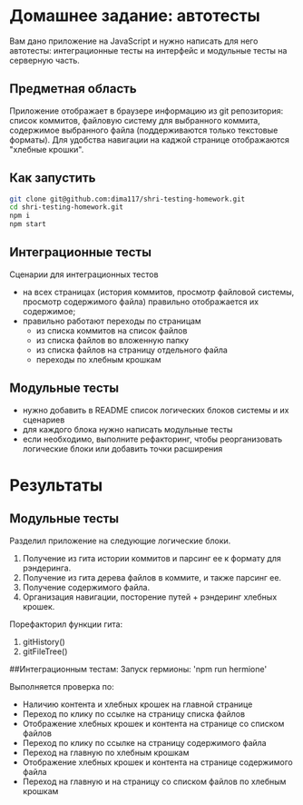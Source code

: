 # Домашнее задание: автотесты

Вам дано приложение на JavaScript и нужно написать для него автотесты: интеграционные тесты на интерфейс и модульные тесты на серверную часть.

## Предметная область

Приложение отображает в браузере информацию из git репозитория: список коммитов, файловую систему для выбранного коммита, содержимое выбранного файла (поддерживаются только текстовые форматы). Для удобства навигации на каджой странице отображаются "хлебные крошки".

## Как запустить

```sh
git clone git@github.com:dima117/shri-testing-homework.git
cd shri-testing-homework.git
npm i
npm start
```

## Интеграционные тесты

Сценарии для интеграционных тестов

- на всех страницах (история коммитов, просмотр файловой системы, просмотр содержимого файла) правильно отображается их содержимое;
- правильно работают переходы по страницам
  - из списка коммитов на список файлов
  - из списка файлов во вложенную папку
  - из списка файлов на страницу отдельного файла
  - переходы по хлебным крошкам

## Модульные тесты

- нужно добавить в README список логических блоков системы и их сценариев
- для каждого блока нужно написать модульные тесты
- если необходимо, выполните рефакторинг, чтобы реорганизовать логические блоки или добавить точки расширения


# Результаты

## Модульные тесты
Разделил приложение на следующие логические блоки.
1) Получение из гита истории коммитов и парсинг ее к формату для рэндеринга.
2) Получение из гита дерева файлов в коммите, и также парсинг ее.
3) Получение содержимого файла.
4) Организация навигации, посторение путей + рэндеринг хлебных крошек.

Порефакторил функции гита:
1) gitHistory()
2) gitFileTree()

##Интеграционным тестам:
Запуск гермионы:
'npm run hermione'

Выполняется проверка по:
- Наличию контента и хлебных крошек на главной странице
- Переход по клику по ссылке на страницу списка файлов
- Отображение хлебных крошек и контента на странице со списком файлов
- Переход по клику по ссылке на страницу содержимого файла
- Переход на главную по хлебным крошкам
- Отображение хлебных крошек и контента на странице содержимого файла
- Переход на главную и на страницу со списком файлов по хлебным крошкам